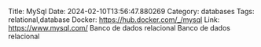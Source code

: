 Title: MySql
Date: 2024-02-10T13:56:47.880269
Category: databases
Tags: relational,database
Docker: https://hub.docker.com/_/mysql
Link: https://www.mysql.com/
Banco de dados relacional
Banco de dados relacional
